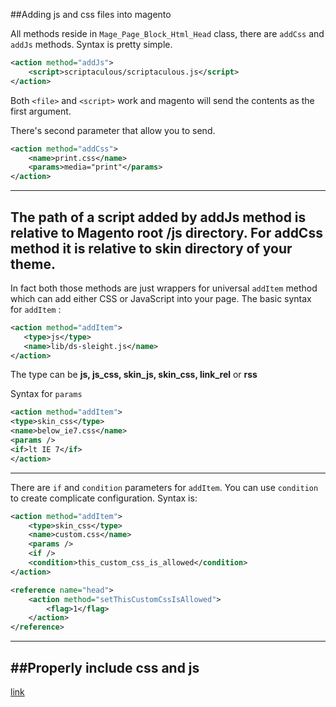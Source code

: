 ##Adding js and css files into magento

All methods reside in `Mage_Page_Block_Html_Head` class, there are `addCss` and `addJs` methods. Syntax is pretty simple.

```xml
<action method="addJs">
    <script>scriptaculous/scriptaculous.js</script>
</action>
```

Both `<file>` and `<script>` work and magento will send the contents as the first argument.

There's second parameter that allow you to send.
```xml
<action method="addCss">
    <name>print.css</name>
    <params>media="print"</params>
</action>
 ```
 ---
 The path of a script added by addJs method is relative to Magento root /js directory. For addCss method it is relative to skin directory of your theme.
 ---
 In fact both those methods are just wrappers for universal `addItem` method which can add either CSS or JavaScript into your page.
 The basic syntax for `addItem` :
 ```xml
 <action method="addItem">
    <type>js</type>
    <name>lib/ds-sleight.js</name>
</action>
```
The type can be **js, js_css, skin_js, skin_css, link_rel** or **rss**
 
Syntax for `params`
```xml
<action method="addItem">
<type>skin_css</type>
<name>below_ie7.css</name>
<params />
<if>lt IE 7</if>
</action>
```
---
There are `if` and `condition` parameters for `addItem`.
You can use `condition` to create complicate configuration.
Syntax is:
```xml
<action method="addItem">
    <type>skin_css</type>
    <name>custom.css</name>
    <params />
    <if />
    <condition>this_custom_css_is_allowed</condition>
</action>
```
```xml
<reference name="head">
    <action method="setThisCustomCssIsAllowed">
        <flag>1</flag>
    </action>
</reference>
 ```

---
##Properly include css and js
---
[link](http://store.redstage.com/blog/2012/07/24/how-to-properly-include-custom-css-and-js-files-in-magento/)
